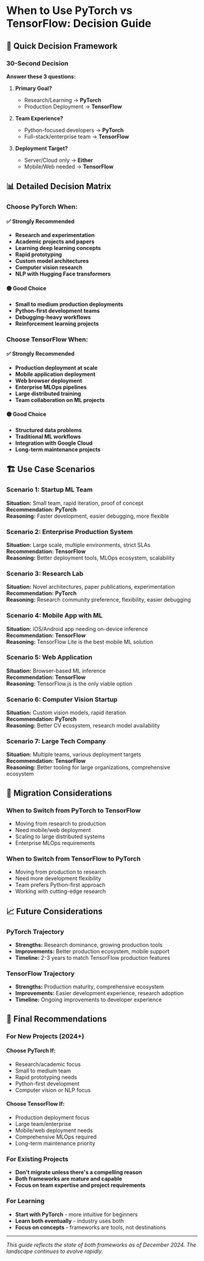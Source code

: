 # When to Use PyTorch vs TensorFlow: Decision Guide

## 🎯 Quick Decision Framework

### 30-Second Decision
**Answer these 3 questions:**

1. **Primary Goal?**
   - Research/Learning → **PyTorch**
   - Production Deployment → **TensorFlow**

2. **Team Experience?**
   - Python-focused developers → **PyTorch**
   - Full-stack/enterprise team → **TensorFlow**

3. **Deployment Target?**
   - Server/Cloud only → **Either**
   - Mobile/Web needed → **TensorFlow**

## 📊 Detailed Decision Matrix

### Choose PyTorch When:

#### ✅ **Strongly Recommended**
- **Research and experimentation**
- **Academic projects and papers**
- **Learning deep learning concepts**
- **Rapid prototyping**
- **Custom model architectures**
- **Computer vision research**
- **NLP with Hugging Face transformers**

#### 🟡 **Good Choice**
- **Small to medium production deployments**
- **Python-first development teams**
- **Debugging-heavy workflows**
- **Reinforcement learning projects**

### Choose TensorFlow When:

#### ✅ **Strongly Recommended**
- **Production deployment at scale**
- **Mobile application deployment**
- **Web browser deployment**
- **Enterprise MLOps pipelines**
- **Large distributed training**
- **Team collaboration on ML projects**

#### 🟡 **Good Choice**
- **Structured data problems**
- **Traditional ML workflows**
- **Integration with Google Cloud**
- **Long-term maintenance projects**

## 🏗️ Use Case Scenarios

### Scenario 1: Startup ML Team
**Situation:** Small team, rapid iteration, proof of concept  
**Recommendation:** **PyTorch**  
**Reasoning:** Faster development, easier debugging, more flexible

### Scenario 2: Enterprise Production System
**Situation:** Large scale, multiple environments, strict SLAs  
**Recommendation:** **TensorFlow**  
**Reasoning:** Better deployment tools, MLOps ecosystem, scalability

### Scenario 3: Research Lab
**Situation:** Novel architectures, paper publications, experimentation  
**Recommendation:** **PyTorch**  
**Reasoning:** Research community preference, flexibility, easier debugging

### Scenario 4: Mobile App with ML
**Situation:** iOS/Android app needing on-device inference  
**Recommendation:** **TensorFlow**  
**Reasoning:** TensorFlow Lite is the best mobile ML solution

### Scenario 5: Web Application
**Situation:** Browser-based ML inference  
**Recommendation:** **TensorFlow**  
**Reasoning:** TensorFlow.js is the only viable option

### Scenario 6: Computer Vision Startup
**Situation:** Custom vision models, rapid iteration  
**Recommendation:** **PyTorch**  
**Reasoning:** Better CV ecosystem, research model availability

### Scenario 7: Large Tech Company
**Situation:** Multiple teams, various deployment targets  
**Recommendation:** **TensorFlow**  
**Reasoning:** Better tooling for large organizations, comprehensive ecosystem

## 🔄 Migration Considerations

### When to Switch from PyTorch to TensorFlow
- Moving from research to production
- Need mobile/web deployment
- Scaling to large distributed systems
- Enterprise MLOps requirements

### When to Switch from TensorFlow to PyTorch
- Moving from production to research
- Need more development flexibility
- Team prefers Python-first approach
- Working with cutting-edge research

## 📈 Future Considerations

### PyTorch Trajectory
- **Strengths:** Research dominance, growing production tools
- **Improvements:** Better production ecosystem, mobile support
- **Timeline:** 2-3 years to match TensorFlow production features

### TensorFlow Trajectory
- **Strengths:** Production maturity, comprehensive ecosystem
- **Improvements:** Easier development experience, research adoption
- **Timeline:** Ongoing improvements to developer experience

## 🎯 Final Recommendations

### For New Projects (2024+)

#### Choose PyTorch If:
- Research/academic focus
- Small to medium team
- Rapid prototyping needs
- Python-first development
- Computer vision or NLP focus

#### Choose TensorFlow If:
- Production deployment focus
- Large team/enterprise
- Mobile/web deployment needs
- Comprehensive MLOps required
- Long-term maintenance priority

### For Existing Projects
- **Don't migrate unless there's a compelling reason**
- **Both frameworks are mature and capable**
- **Focus on team expertise and project requirements**

### For Learning
- **Start with PyTorch** - more intuitive for beginners
- **Learn both eventually** - industry uses both
- **Focus on concepts** - frameworks are tools, not destinations

---

*This guide reflects the state of both frameworks as of December 2024. The landscape continues to evolve rapidly.*